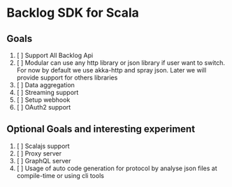 
# Backlog SDK for Scala

## Goals

1. [ ] Support All Backlog Api
2. [ ] Modular can use any http library or json library if user want to switch.
       For now by default we use akka-http and spray json.
       Later we will provide support for others libraries
3. [ ] Data aggregation
4. [ ] Streaming support
5. [ ] Setup webhook
6. [ ] OAuth2 support

## Optional Goals and interesting experiment

1. [ ] Scalajs support
2. [ ] Proxy server
3. [ ] GraphQL server
4. [ ] Usage of auto code generation for protocol by analyse json files at compile-time or using cli tools



